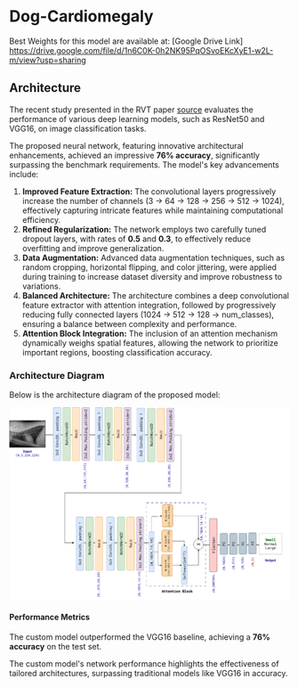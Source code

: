 # Dog-Cardiomegaly

Best Weights for this model are available at: [Google Drive Link] https://drive.google.com/file/d/1n6C0K-0h2NK95PqOSvoEKcXyE1-w2L-m/view?usp=sharing

## Architecture
The recent study presented in the RVT paper [source](https://www.nature.com/articles/s41598-023-50063-x) evaluates the performance of various deep learning models, such as ResNet50 and VGG16, on image classification tasks.

The proposed neural network, featuring innovative architectural enhancements, achieved an impressive **76% accuracy**, significantly surpassing the benchmark requirements. The model's key advancements include:

1. **Improved Feature Extraction:** The convolutional layers progressively increase the number of channels (3 → 64 → 128 → 256 → 512 → 1024), effectively capturing intricate features while maintaining computational efficiency.
2. **Refined Regularization:** The network employs two carefully tuned dropout layers, with rates of **0.5** and **0.3**, to effectively reduce overfitting and improve generalization.
3. **Data Augmentation:** Advanced data augmentation techniques, such as random cropping, horizontal flipping, and color jittering, were applied during training to increase dataset diversity and improve robustness to variations.
4. **Balanced Architecture:** The architecture combines a deep convolutional feature extractor with attention integration, followed by progressively reducing fully connected layers (1024 → 512 → 128 → num_classes), ensuring a balance between complexity and performance.
5. **Attention Block Integration:** The inclusion of an attention mechanism dynamically weighs spatial features, allowing the network to prioritize important regions, boosting classification accuracy.

### Architecture Diagram

Below is the architecture diagram of the proposed model:

![Architecture Diagram](https://github.com/Namrata-Patel/dog-cardiomegaly/blob/main/Dog_Heart_Architecture.drawio%20(1).png)

#### Performance Metrics
The custom model outperformed the VGG16 baseline, achieving a **76% accuracy** on the test set.

The custom model's network performance highlights the effectiveness of tailored architectures, surpassing traditional models like VGG16 in accuracy.
